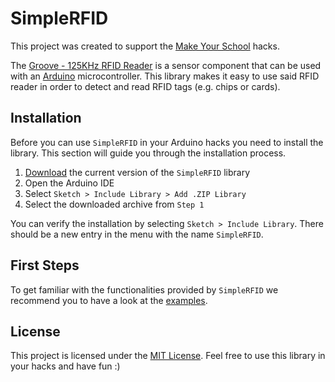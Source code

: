 # SimpleRFID
This project was created to support the [Make Your School](https://www.makeyourschool.de) hacks.

The [Groove - 125KHz RFID Reader](http://wiki.seeedstudio.com/Grove-125KHz_RFID_Reader/)
is a sensor component that can be used with an [Arduino](https://www.arduino.cc)
microcontroller. This library makes it easy to use said RFID reader in order to detect and
read RFID tags (e.g. chips or cards).

## Installation

Before you can use `SimpleRFID` in your Arduino hacks you need to install the
library. This section will guide you through the installation process.

1. [Download](https://github.com/TheBeautifulOrc/SimpleRFID/archive/master.zip) the current version of the `SimpleRFID` library
2. Open the Arduino IDE
3. Select `Sketch > Include Library > Add .ZIP Library`
4. Select the downloaded archive from `Step 1`

You can verify the installation by selecting `Sketch > Include Library`. There
should be a new entry in the menu with the name `SimpleRFID`.

## First Steps

To get familiar with the functionalities provided by `SimpleRFID` we recommend you to
have a look at the [examples](examples/).

## License

This project is licensed under the [MIT License](LICENSE). Feel free to use this
library in your hacks and have fun :)
